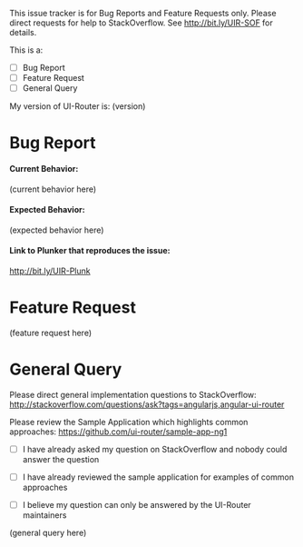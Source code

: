 This issue tracker is for Bug Reports and Feature Requests only.
Please direct requests for help to StackOverflow.  See http://bit.ly/UIR-SOF for details.

This is a:

- [ ] Bug Report
- [ ] Feature Request
- [ ] General Query 

My version of UI-Router is: (version)



# Bug Report

#### Current Behavior:

(current behavior here)

#### Expected Behavior:

(expected behavior here)

#### Link to Plunker that reproduces the issue:

http://bit.ly/UIR-Plunk




# Feature Request

(feature request here)




# General Query

Please direct general implementation questions to StackOverflow: 
http://stackoverflow.com/questions/ask?tags=angularjs,angular-ui-router

Please review the Sample Application which highlights common approaches:
https://github.com/ui-router/sample-app-ng1

- [ ] I have already asked my question on StackOverflow and nobody could answer the question

- [ ] I have already reviewed the sample application for examples of common approaches

- [ ] I believe my question can only be answered by the UI-Router maintainers


(general query here)
